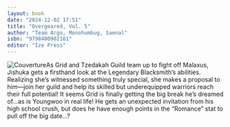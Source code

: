 ```yaml
---
layout: book
date: "2024-12-02 17:51"
title: "Overgeared, Vol. 5"
author: "Team Argo, Monohumbug, Saenal"
isbn: "9798400902161"
editor: "Ize Press"
---
```

![Couverture](/img/9798400902161.webp)As Grid and Tzedakah Guild team up to fight off Malaxus, Jishuka gets a firsthand look at the Legendary Blacksmith’s abilities. Realizing she’s witnessed something truly special, she makes a proposal to him—join her guild and help its skilled but underequipped warriors reach their full potential! It seems Grid is finally getting the big break he’s dreamed of…as is Youngwoo in real life! He gets an unexpected invitation from his high school crush, but does he have enough points in the “Romance” stat to pull off the big date…?